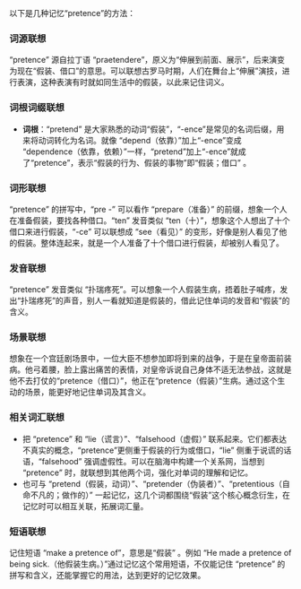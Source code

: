 以下是几种记忆“pretence”的方法：

### 词源联想
“pretence” 源自拉丁语 “praetendere”，原义为“伸展到前面、展示”，后来演变为现在“假装、借口”的意思。可以联想古罗马时期，人们在舞台上“伸展”演技，进行表演，这种表演有时就如同生活中的假装，以此来记住词义。 

### 词根词缀联想
- **词根**：“pretend” 是大家熟悉的动词“假装”，“-ence”是常见的名词后缀，用来将动词转化为名词。就像 “depend（依靠）”加上“-ence”变成 “dependence（依靠，依赖）”一样，“pretend”加上“-ence”就成了“pretence”，表示“假装的行为、假装的事物”即“假装；借口” 。

### 词形联想
“pretence” 的拼写中，“pre -” 可以看作 “prepare（准备）” 的前缀，想象一个人在准备假装，要找各种借口。“ten” 发音类似 “ten（十）”，想象这个人想出了十个借口来进行假装，“-ce” 可以联想成 “see（看见）” 的变形，好像是别人看见了他的假装。整体连起来，就是一个人准备了十个借口进行假装，却被别人看见了。

### 发音联想
“pretence” 发音类似 “扑瑞疼死”。可以想象一个人假装生病，捂着肚子喊疼，发出“扑瑞疼死”的声音，别人一看就知道是假装的，借此记住单词的发音和“假装”的含义。

### 场景联想
想象在一个宫廷剧场景中，一位大臣不想参加即将到来的战争，于是在皇帝面前装病。他弓着腰，脸上露出痛苦的表情，对皇帝诉说自己身体不适无法参战，这就是他不去打仗的“pretence（借口）”，他正在“pretence（假装）”生病。通过这个生动的场景，能更好地记住单词及其含义。 

### 相关词汇联想
- 把 “pretence” 和 “lie（谎言）”、“falsehood（虚假）” 联系起来。它们都表达不真实的概念，“pretence”更侧重于假装的行为或借口，“lie” 侧重于说谎的话语，“falsehood” 强调虚假性。可以在脑海中构建一个关系网，当想到 “pretence” 时，就联想到其他两个词，强化对单词的理解和记忆。 
- 也可与 “pretend（假装，动词）”、“pretender（伪装者）”、“pretentious（自命不凡的；做作的）” 一起记忆，这几个词都围绕“假装”这个核心概念衍生，在记忆时可以相互关联，拓展词汇量。

### 短语联想
记住短语 “make a pretence of”，意思是“假装” 。例如 “He made a pretence of being sick.（他假装生病。）”通过记忆这个常用短语，不仅能记住 “pretence” 的拼写和含义，还能掌握它的用法，达到更好的记忆效果。 